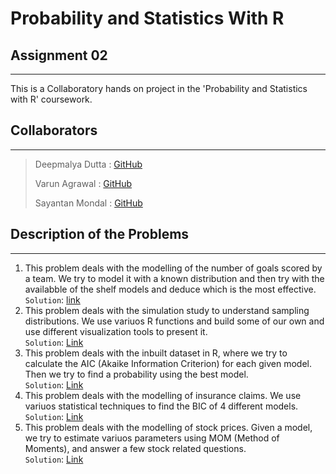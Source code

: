 # Probability and Statistics With R
## Assignment 02
---
This is a Collaboratory hands on project in the 'Probability and Statistics with R' coursework.

## Collaborators
---
> Deepmalya Dutta : [GitHub](https://github.com/Deepmalya3D)
>
> Varun Agrawal : [GitHub](https://github.com/vpagl)
>
> Sayantan Mondal : [GitHub](https://github.com/msayantanm)

## Description of the Problems
---
1. This problem deals with the modelling of the number of goals scored by a team. We try to model it with a known distribution and then try with the availabble of the shelf models and deduce which is the most effective.   
`Solution`: [link](https://github.com/msayantanm/Probability-Statistics-With-R/blob/main/Assignment%202/report/Question%201.pdf)
2. This problem deals with the simulation study to understand sampling distributions. We use variuos R functions and build some of our own and use different visualization tools to present it.   
`Solution`: [Link](https://github.com/msayantanm/Probability-Statistics-With-R/blob/main/Assignment%202/report/Question-2.pdf)
3. This problem deals with the inbuilt dataset in R, where we try to calculate the AIC (Akaike Information Criterion) for each given model. Then we try to find a probability using the best model.   
`Solution`: [Link](https://github.com/msayantanm/Probability-Statistics-With-R/blob/main/Assignment%202/report/Question-3.pdf)
4. This problem deals with the modelling of insurance claims. We use variuos statistical techniques to find the BIC of 4 different models.   
`Solution`: [Link](https://github.com/msayantanm/Probability-Statistics-With-R/blob/main/Assignment%202/report/Question%204.pdf)
5. This problem deals with the modelling of stock prices. Given a model, we try to estimate variuos parameters using MOM (Method of Moments), and answer a few stock related questions.   
`Solution`: [Link](https://github.com/msayantanm/Probability-Statistics-With-R/blob/main/Assignment%202/report/Question%205.pdf)
